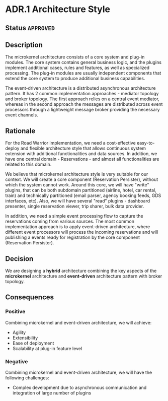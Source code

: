 # ADR.1 Architecture Style

## Status `APPROVED`

## Description

The microkernel architecture consists of a core system and plug-in modules. The core system contains general business logic, and the plugins implement additional cases, rules and features, as well as specialized processing. The plug-in modules are usually independent components that extend the core system to produce additional business capabilities.

The event-driven architecture is a distributed asynchronous architecture pattern. It has 2 common implementation approaches - mediator topology and broker topology. The first approach relies on a central event mediator, whereas in the second approach the messages are distributed across event processors through a lightweight message broker providing the necessary event channels. 

## Rationale

For the Road Warrior implementation, we need a cost-effective easy-to-deploy and flexible architecture style that allows continuous system extension with additional functionalities and data sources. In addition, we have one central domain - Reservations - and almost all functionalities are related to this domain.

We believe that microkernel architecture style is very suitable for our context. We will create a core component (Reservation Persister), without which the system cannot work. Around this core, we will have "write" plugins, that can be both subdomain partitioned (airline, hotel, car rental, train) and technically partitioned (email parser, agency booking feeds, GDS interfaces, etc). Also, we will have several "read" plugins - dashboard presenter, single reservation viewer, trip sharer, bulk data provider.

In addition, we need a simple event processing flow to capture the reservations coming from various sources. The most common implementation approach is to apply event-driven architecture, where different event processors will process the incoming reservations and will publishing a events ready for registration by the core component (Reservation Persister).

## Decision

We are designing a **hybrid** architecture combining the key aspects of the **microkernel** architecture and **event-driven** architecture pattern with broker topology.

## Consequences

### Positive

Combining microkernel and event-driven architecture, we will achieve:

 - Agility
 - Extensibility
 - Ease of deployment
 - Scalability at plug-in feature level

### Negative

Combining microkernel and event-driven architecture, we will have the following challenges:

 - Complex development due to asynchronous communication and integration of large number of plugins
